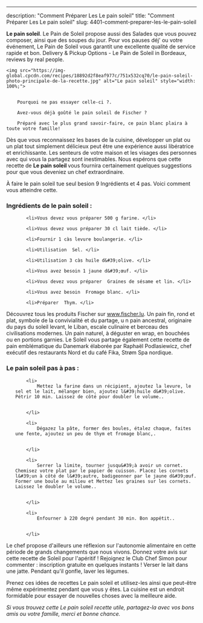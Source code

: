---
description: "Comment Préparer Les Le pain soleil"
title: "Comment Préparer Les Le pain soleil"
slug: 4401-comment-preparer-les-le-pain-soleil

<p>
	<strong>Le pain soleil</strong>. 
	Le Pain de Soleil propose aussi des Salades que vous pouvez composer, ainsi que des soupes du jour. Pour vos pauses déj&#39; ou votre événement, Le Pain de Soleil vous garantit une excellente qualité de service rapide et bon. Delivery &amp; Pickup Options - Le Pain de Soleil in Bordeaux, reviews by real people.
</p>
<p>
	
	<img src="https://img-global.cpcdn.com/recipes/18892d2f8eaf977c/751x532cq70/le-pain-soleil-photo-principale-de-la-recette.jpg" alt="Le pain soleil" style="width: 100%;">
	
	
		Pourquoi ne pas essayer celle-ci ?.
	
		Avez-vous déjà goûté le pain soleil de Fischer ?
	
		Préparé avec le plus grand savoir-faire, ce pain blanc plaira à toute votre famille!
	
</p>

Dès que vous reconnaissez les bases de la cuisine, développer un plat ou un plat tout simplement délicieux peut être une expérience aussi libératrice et enrichissante. Les senteurs de votre maison et les visages des personnes avec qui vous la partagez sont inestimables. Nous espérons que cette recette de <strong> Le pain soleil </strong> vous fournira certainement quelques suggestions pour que vous deveniez un chef extraordinaire.

<!--inarticleads1-->

À faire le pain soleil tue seul besion 9 Ingrédients et 4 pas. Voici comment vous atteindre cette.

<h3>Ingrédients de le pain soleil :</h3>

<ol>
	
		<li>Vous devez vous préparer 500 g farine. </li>
	
		<li>Vous devez vous préparer 30 cl lait tiède. </li>
	
		<li>Fournir 1 càs levure boulangerie. </li>
	
		<li>Utilisation  Sel. </li>
	
		<li>Utilisation 3 càs huile d&#39;olive. </li>
	
		<li>Vous avez besoin 1 jaune d&#39;œuf. </li>
	
		<li>Vous devez vous préparer  Graines de sésame et lin. </li>
	
		<li>Vous avez besoin  Fromage blanc. </li>
	
		<li>Préparer  Thym. </li>
	
</ol>

Découvrez tous les produits Fischer sur www.fischer.lu. Un pain fin, rond et plat, symbole de la convivialité et du partage, u n pain ancestral, originaire du pays du soleil levant, le Liban, escale culinaire et berceau des civilisations modernes. Un pain naturel, à déguster en wrap, en bouchées ou en portions garnies. Le Soleil vous partage également cette recette de pain emblématique du Danemark élaborée par Raphaël Podlasiewicz, chef exécutif des restaurants Nord et du café Fika, Strøm Spa nordique. 

<!--inarticleads2-->

<h3>Le pain soleil pas à pas :</h3>

<ol>
	
		<li>
			Mettez la farine dans un récipient, ajoutez la levure, le sel et le lait, mélanger bien, ajoutez l&#39;huile d&#39;olive. Pétrir 10 min. Laissez de côté pour doubler le volume..
			
			
		</li>
	
		<li>
			Dégazez la pâte, former des boules, étalez chaque, faites une fente, ajoutez un peu de thym et fromage blanc,.
			
			
		</li>
	
		<li>
			Serrer la limite, tourner jusqu&#39;à avoir un cornet. Chemisez votre plat par le papier de cuisson. Placez les cornets l&#39;un à côté de l&#39;autre, badigeonner par le jaune d&#39;œuf. Former une boule au milieu et Mettez les graines sur les cornets. Laissez le doubler le volume..
			
			
		</li>
	
		<li>
			Enfourner à 220 degré pendant 30 min. Bon appétit..
			
			
		</li>
	
</ol>

Le chef propose d&#39;ailleurs une réflexion sur l&#39;autonomie alimentaire en cette période de grands changements que nous vivons. Donnez votre avis sur cette recette de Soleil pour l&#39;apéritif ! Rejoignez le Club Chef Simon pour commenter : inscription gratuite en quelques instants ! Verser le lait dans une jatte. Pendant qu&#39;il gonfle, laver les légumes. 

<!--inarticleads1-->

<p>
Prenez ces idées de recettes Le pain soleil et utilisez-les ainsi que peut-être même expérimentez pendant que vous y êtes. La cuisine est un endroit formidable pour essayer de nouvelles choses avec la meilleure aide.
</p>

<p>
<i>Si vous trouvez cette Le pain soleil recette utile, partagez-la avec vos bons amis ou votre famille, merci et bonne chance.</i>
</p>
